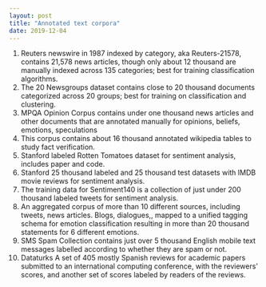 ```yaml
---
layout: post
title: "Annotated text corpora"
date: 2019-12-04
---
```


1. Reuters newswire in 1987 indexed by category, aka Reuters-21578, contains 21,578 news articles, though only about 12 thousand are manually indexed across 135 categories; best for training classification algorithms.
2. The 20 Newsgroups dataset contains close to 20 thousand documents categorized across 20 groups; best for training on classification and clustering.
3. MPQA Opinion Corpus contains under one thousand news articles and other documents that are annotated manually for opinions, beliefs, emotions, speculations
4. This corpus contains about 16 thousand annotated wikipedia tables to study fact verification. 
5. Stanford labeled Rotten Tomatoes dataset for sentiment analysis, includes paper and code.
6. Stanford 25 thousand labeled and 25 thousand test datasets with IMDB movie reviews for sentiment analysis.
7. The training data for Sentiment140 is a collection of just under 200 thousand labeled tweets for sentiment analysis.
8. An aggregated corpus of more than 10 different sources, including tweets, news articles. Blogs, dialogues,, mapped to a unified tagging schema for emotion classification resulting in more than 20 thousand statements for 6 different emotions.
9. SMS Spam Collection contains just over 5 thousand English mobile text messages labelled according to whether they are spam or not.
10. Dataturks A set of 405 mostly Spanish reviews for academic papers submitted to an international computing conference, with the reviewers’ scores, and another set of scores labeled by readers of the reviews.
